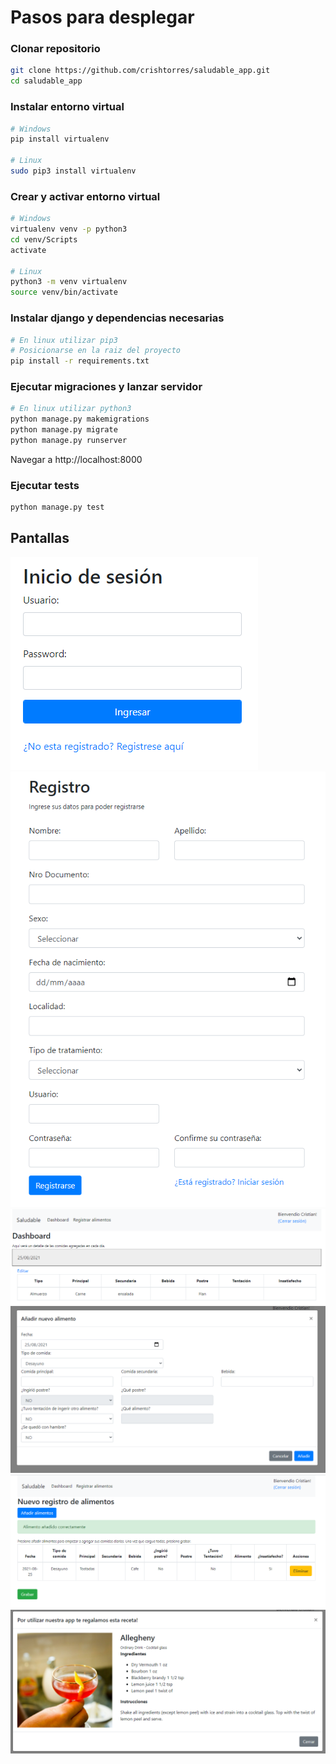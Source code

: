 # Pasos para desplegar

### Clonar repositorio
```bash
git clone https://github.com/crishtorres/saludable_app.git
cd saludable_app
```

### Instalar entorno virtual
```bash
# Windows
pip install virtualenv

# Linux
sudo pip3 install virtualenv

```

### Crear y activar entorno virtual
```bash
# Windows
virtualenv venv -p python3
cd venv/Scripts
activate

# Linux
python3 -m venv virtualenv
source venv/bin/activate
```

### Instalar django y dependencias necesarias
```bash
# En linux utilizar pip3
# Posicionarse en la raiz del proyecto
pip install -r requirements.txt
```

### Ejecutar migraciones y lanzar servidor
```bash
# En linux utilizar python3
python manage.py makemigrations
python manage.py migrate
python manage.py runserver
```

Navegar a http://localhost:8000


### Ejecutar tests
```bash
python manage.py test
```

## Pantallas
![login](https://github.com/crishtorres/saludable_app/blob/main/static/images/login.png?raw=true)
![register](https://github.com/crishtorres/saludable_app/blob/main/static/images/register.png?raw=true)
![dashboard](https://github.com/crishtorres/saludable_app/blob/main/static/images/dashboard.png?raw=true)
![add_food](https://github.com/crishtorres/saludable_app/blob/main/static/images/add_food.png?raw=true)
![add_food_2](https://github.com/crishtorres/saludable_app/blob/main/static/images/add_food2.png?raw=true)
![drink](https://github.com/crishtorres/saludable_app/blob/main/static/images/drink.png?raw=true)
